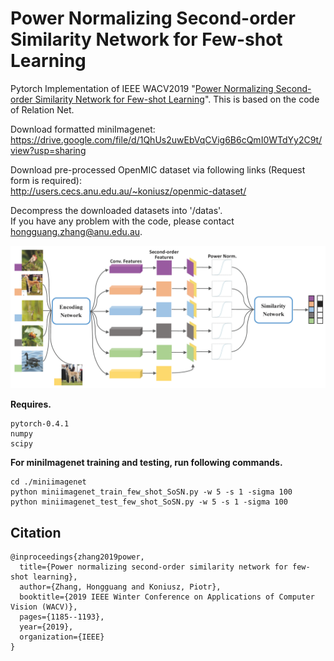 # Power Normalizing Second-order Similarity Network for Few-shot Learning

Pytorch Implementation of IEEE WACV2019 "[Power Normalizing Second-order Similarity Network for Few-shot Learning](https://arxiv.org/pdf/1811.04167.pdf)".
This is based on the code of Relation Net.

Download formatted miniImagenet:<br/>
https://drive.google.com/file/d/1QhUs2uwEbVqCVig6B6cQmI0WTdYy2C9t/view?usp=sharing<br/>

Download pre-processed OpenMIC dataset via following links (Request form is required):<br/>
http://users.cecs.anu.edu.au/~koniusz/openmic-dataset/

Decompress the downloaded datasets into '/datas'. <br/>
If you have any problem with the code, please contact hongguang.zhang@anu.edu.au. <br/>

![Pipline of SoSN](docs/sosn.png)

__Requires.__
```
pytorch-0.4.1
numpy
scipy
```

__For miniImagenet training and testing, run following commands.__

```
cd ./miniimagenet
python miniimagenet_train_few_shot_SoSN.py -w 5 -s 1 -sigma 100
python miniimagenet_test_few_shot_SoSN.py -w 5 -s 1 -sigma 100
```

## Citation
```
@inproceedings{zhang2019power,
  title={Power normalizing second-order similarity network for few-shot learning},
  author={Zhang, Hongguang and Koniusz, Piotr},
  booktitle={2019 IEEE Winter Conference on Applications of Computer Vision (WACV)},
  pages={1185--1193},
  year={2019},
  organization={IEEE}
}
```
